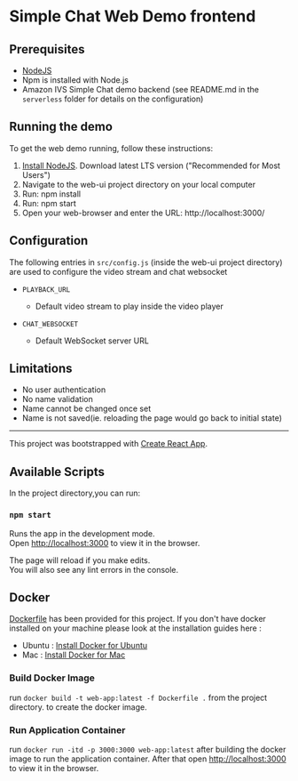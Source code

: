 # Simple Chat Web Demo frontend

## Prerequisites 

* [NodeJS](https://nodejs.org/)
* Npm is installed with Node.js
* Amazon IVS Simple Chat demo backend (see README.md in the `serverless` folder for details on the configuration) 

## Running the demo

To get the web demo running, follow these instructions:

1. [Install NodeJS](https://nodejs.org/). Download latest LTS version ("Recommended for Most Users") 
2. Navigate to the web-ui project directory on your local computer
3. Run: npm install
4. Run: npm start
5. Open your web-browser and enter the URL: http://localhost:3000/

## Configuration

The following entries in `src/config.js` (inside the web-ui project directory) are used to configure the video stream and chat websocket

* `PLAYBACK_URL`
  - Default video stream to play inside the video player

* `CHAT_WEBSOCKET`
  - Default WebSocket server URL

## Limitations

* No user authentication
* No name validation
* Name cannot be changed once set
* Name is not saved(ie. reloading the page would go back to initial state)

--------------------------------------------------

This project was bootstrapped with [Create React App](https://github.com/facebook/create-react-app).

## Available Scripts

In the project directory,you can run:

### `npm start`

Runs the app in the development mode.<br />
Open [http://localhost:3000](http://localhost:3000) to view it in the browser.

The page will reload if you make edits.<br />
You will also see any lint errors in the console.


## Docker

[Dockerfile](./Dockerfile) has been provided for this project.
If you don't have docker installed on your machine please look at the installation guides here :

- Ubuntu : [Install Docker for Ubuntu](https://docs.docker.com/engine/install/ubuntu/)
- Mac : [Install Docker for Mac](https://docs.docker.com/docker-for-mac/install/)

### Build Docker Image

run `docker build -t web-app:latest -f Dockerfile .` from the project directory. to create the docker image.

### Run Application Container

run `docker run -itd -p 3000:3000 web-app:latest` after building the docker image to run the application container.
After that open [http://localhost:3000](http://localhost:3000) to view it in the browser.